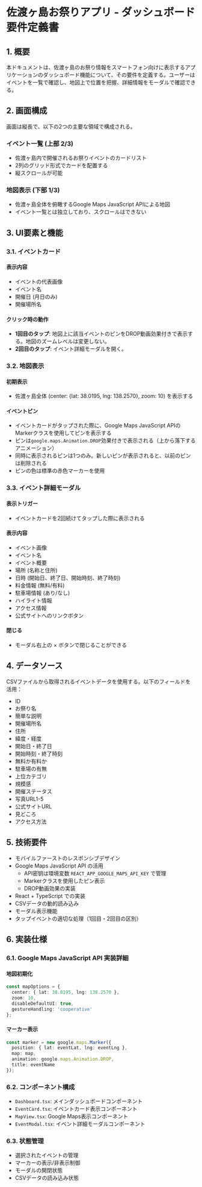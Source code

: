 # 佐渡ヶ島お祭りアプリ - ダッシュボード要件定義書

## 1. 概要

本ドキュメントは、佐渡ヶ島のお祭り情報をスマートフォン向けに表示するアプリケーションのダッシュボード機能について、その要件を定義する。ユーザーはイベントを一覧で確認し、地図上で位置を把握、詳細情報をモーダルで確認できる。

## 2. 画面構成

画面は縦長で、以下の2つの主要な領域で構成される。

### イベント一覧 (上部 2/3)
- 佐渡ヶ島内で開催されるお祭りイベントのカードリスト
- 2列のグリッド形式でカードを配置する
- 縦スクロールが可能

### 地図表示 (下部 1/3)
- 佐渡ヶ島全体を俯瞰するGoogle Maps JavaScript APIによる地図
- イベント一覧とは独立しており、スクロールはできない

## 3. UI要素と機能

### 3.1. イベントカード

#### 表示内容
- イベントの代表画像
- イベント名
- 開催日 (月日のみ)
- 開催場所名

#### クリック時の動作
- **1回目のタップ**: 地図上に該当イベントのピンをDROP動画効果付きで表示する。地図のズームレベルは変更しない。
- **2回目のタップ**: イベント詳細モーダルを開く。

### 3.2. 地図表示

#### 初期表示
- 佐渡ヶ島全体 (center: {lat: 38.0195, lng: 138.2570}, zoom: 10) を表示する

#### イベントピン
- イベントカードがタップされた際に、Google Maps JavaScript APIのMarkerクラスを使用してピンを表示する
- ピンは`google.maps.Animation.DROP`効果付きで表示される（上から落下するアニメーション）
- 同時に表示されるピンは1つのみ。新しいピンが表示されると、以前のピンは削除される
- ピンの色は標準の赤色マーカーを使用

### 3.3. イベント詳細モーダル

#### 表示トリガー
- イベントカードを2回続けてタップした際に表示される

#### 表示内容
- イベント画像
- イベント名
- イベント概要
- 場所 (名称と住所)
- 日時 (開始日、終了日、開始時刻、終了時刻)
- 料金情報 (無料/有料)
- 駐車場情報 (あり/なし)
- ハイライト情報
- アクセス情報
- 公式サイトへのリンクボタン

#### 閉じる
- モーダル右上の × ボタンで閉じることができる

## 4. データソース

CSVファイルから取得されるイベントデータを使用する。以下のフィールドを活用：

- ID
- お祭り名
- 簡単な説明
- 開催場所名
- 住所
- 緯度・経度
- 開始日・終了日
- 開始時刻・終了時刻
- 無料か有料か
- 駐車場の有無
- 上位カテゴリ
- 規模感
- 開催ステータス
- 写真URL1-5
- 公式サイトURL
- 見どころ
- アクセス方法

## 5. 技術要件

- モバイルファーストのレスポンシブデザイン
- Google Maps JavaScript API の活用
  - API密钥は環境変数 `REACT_APP_GOOGLE_MAPS_API_KEY` で管理
  - Markerクラスを使用したピン表示
  - DROP動画効果の実装
- React + TypeScript での実装
- CSVデータの動的読み込み
- モーダル表示機能
- タップイベントの適切な処理（1回目・2回目の区別）

## 6. 実装仕様

### 6.1. Google Maps JavaScript API 実装詳細

#### 地図初期化
```typescript
const mapOptions = {
  center: { lat: 38.0195, lng: 138.2570 },
  zoom: 10,
  disableDefaultUI: true,
  gestureHandling: 'cooperative'
};
```

#### マーカー表示
```typescript
const marker = new google.maps.Marker({
  position: { lat: eventLat, lng: eventLng },
  map: map,
  animation: google.maps.Animation.DROP,
  title: eventName
});
```

### 6.2. コンポーネント構成

- `Dashboard.tsx`: メインダッシュボードコンポーネント
- `EventCard.tsx`: イベントカード表示コンポーネント
- `MapView.tsx`: Google Maps表示コンポーネント
- `EventModal.tsx`: イベント詳細モーダルコンポーネント

### 6.3. 状態管理

- 選択されたイベントの管理
- マーカーの表示/非表示制御
- モーダルの開閉状態
- CSVデータの読み込み状態